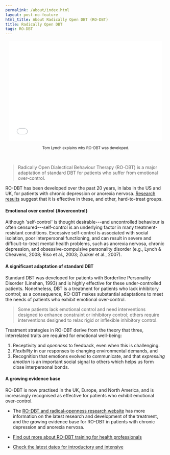 ```yaml
---
permalink: /about/index.html
layout: post-no-feature
html_title: About Radically Open DBT (RO-DBT)
title: Radically Open DBT
tags: RO-DBT
---
```




<center>

<iframe width="480" height="315" src="//www.youtube.com/embed/SXmt1onyVM4" frameborder="0" allowfullscreen></iframe>

<br>

<small>Tom Lynch explains why RO-DBT was developed.</small>

</center>

<br>

> Radically Open Dialectical Behaviour Therapy (RO-DBT) is a major adaptation of standard DBT for patients who suffer from emotional over-control.

RO-DBT has been developed over the past 20 years, in labs in the US and UK, for patients with chronic depression or anorexia nervosa. [Research results](http://www.southampton.ac.uk/psychology/research/groups/emotion_and_personality_bio_behavioural_laboratory.page#projects) suggest that it is effective in these, and other, hard-to-treat groups.


#### Emotional over control {#overcontrol}

Although 'self-control' is thought desirable---and uncontrolled behaviour is often censured---self-control is an underlying factor in many treatment-resistant conditions. Excessive self-control is associated with social isolation, poor interpersonal functioning, and can result in severe and difficult-to-treat mental health problems, such as anorexia nervosa, chronic depression, and obsessive-compulsive personality disorder (e.g., Lynch & Cheavens, 2008; Riso et al., 2003; Zucker et al., 2007).


#### A significant adaptation of standard DBT

Standard DBT was developed for patients with Borderline Personality Disorder (Linehan, 1993) and is highly effective for these under-controlled patients. Nonetheless, DBT is a treatment for patients who lack inhibitory control; as a consequence, RO-DBT makes substantial adaptations to meet the needs of patients who exhibit emotional over-control.


> Some patients lack emotional control and need interventions designed to enhance constraint or inhibitory control; others require interventions designed to relax rigid or inflexible inhibitory control.

Treatment strategies in RO-DBT derive from the theory that three, interrelated traits are required for emotional well-being:

1. Receptivity and *openness* to feedback, even when this is challenging.
2. *Flexibility* in our responses to changing environmental demands, and
3. Recognition that emotions evolved to communicate, and that *expressing emotion* is an important social signal to others which helps us form close interpersonal bonds.



#### A growing evidence base

RO-DBT is now practised in the UK, Europe, and North America, and is increasingly recognised as effective for patients who exhibit emotional over-control.

- The [RO-DBT and radical-openness research website](http://www.southampton.ac.uk/psychology/research/groups/emotion_and_personality_bio_behavioural_laboratory.page) has more information on the latest research and development of the treatment, and the growing evidence base for RO-DBT in patients with chronic depression and anorexia nervosa.

- [Find out more about RO-DBT training for health professionals](/professionals/)

- [Check the latest dates for introductory and intensive](/training/)








